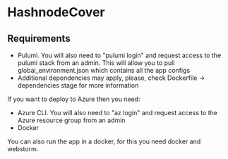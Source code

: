 # HashnodeCover

## Requirements

- Pulumi. You will also need to "pulumi login" and request access to the pulumi stack from an admin. This will allow you
  to pull global_environment.json which contains all the app configs
- Additional dependencies may apply, please, check Dockerfile -> dependencies stage for more information

If you want to deploy to Azure then you need:

- Azure CLI. You will also need to "az login" and request access to the Azure resource group from an admin
- Docker

You can also run the app in a docker, for this you need docker and webstorm.
